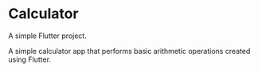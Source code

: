 # Calculator

A simple Flutter project.

A simple calculator app that performs basic arithmetic operations created using Flutter.
